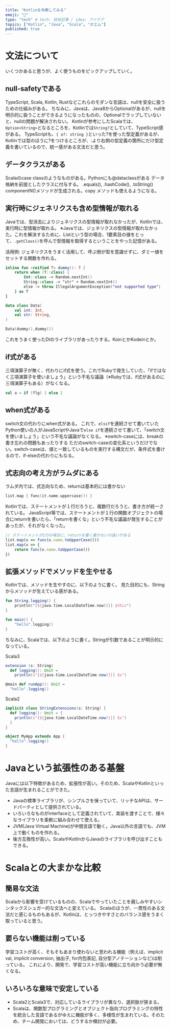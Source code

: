 ```yaml
---
title: "Kotlinを布教してみる"
emoji: "💨"
type: "tech" # tech: 技術記事 / idea: アイデア
topics: ["Kotlin", "Java", "Scala", "ポエム"]
published: true
---
```


# 文法について

いくつかあると思うが、よく使うものをピックアップしていく。

## null-safetyである
TypeScript, Scala, Kotlin, Rustなどこれらのモダンな言語は、nullを安全に扱うための仕組みがある。
ちなみに、Javaは、Java8からOptionalがあるが、nullを明示的に扱うことができるようになったものの、Optionalでラップしていないと、nullの問題が解決されない。
Kotlinが参考にしたScalaでは、`Option<String>`となるところを、Kotlinでは`String?`としていて、TypeScript感がある。
TypeScriptも、`{ a?: string }`といった?を使った型定義があるが、Kotlinでは型のほうに?をつけるところが、:より右側の型定義の箇所にだけ型定義を書いているので、統一感がある文法だと思う。

## データクラスがある
Scalaのcase classのようなものがある。Pythonにも@dataclassがある
データ格納を前提としたクラスに付与する。
.equals(), .hashCode(), .toString() componentN()メソッドが生成される。copy メソッドも使えるようになる。

## 実行時にジェネリクスも含め型情報が取れる
Javaでは、型消去によりジェネリクスの型情報が取れなかったが、Kotlinでは、実行時に型情報が取れる。
※Javaでは、ジェネリクスの型情報が取れなかった。これを解決するために、List<TYPE>という型の場合、1要素目の値をとって、`.getClass()`を呼んで型情報を取得するということをやった記憶がある。

活用例: ジェネリクスをうまく活用して、呼ぶ側が型を意識せずに、ダミー値をセットする関数を作れる。
```kotlin
inline fun <reified T> dummy(): T {
    return when (T::class) {
        Int::class -> Random.nextInt()
        String::class -> "str" + Random.nextInt()
        else -> throw IllegalArgumentException("not supported type")
    } as T
}

data class Data(
    val int: Int,
    val str: String,
)
```

```kotlin
Data(dummy(),dummy())
```

これをうまく使ったDIのライブラリがあったりする。KoinとかKodeinとか。

## if式がある
三項演算子が無く、代わりにif式を使う。これでRubyで発生していた、「ifではなく三項演算子を使いましょう」という不毛な議論（※Rubyでは、if式があるのに三項演算子もある）がなくなる。
```kotlin
val a = if (flg) 1 else 2
```

## when式がある
switch文の代わりにwhen式がある。
これで、`elsif`を連続させて書いていたPython使いの人がJavaScriptやJavaで`else if`を連続させて書いて、「switch文を使いましょう」という不毛な議論がなくなる。
※switch-caseには、breakの書き忘れの問題もあったりする
ただのswitch-caseの変化系というだけでない。switch-caseは、値と一致しているものを実行する構文だが、条件式を書けるので、if-elseの代わりにもなる。

## 式志向の考え方がラムダにある

ラムダ内では、式志向なため、returnは基本的には書かない

```kotlin
list.map { func(it.name.uppercase()) }
```

Kotlinでは、ステートメントが１行だろうと、複数行だろうと、書き方が統一されている。
JavaScript等では、ステートメントが１行の関数オブジェクトの場合にreturnを書いたら、「returnを書くな」という不毛な議論が発生することがあったが、それがなくなった。
```javascript
// ステートメントが1行の場合に、returnを書く書かないの違いがある
list.map(x => func(x.name.toUpperCase()))
list.map(x => {
    return func(x.name.toUpperCase())
})
```

## 拡張メソッドでメソッドを生やせる
Kotlinでは、メソッドを生やすのに、以下のように書く。
見た目的にも、Stringからメソッドが生えている感がある。
```kotlin
fun String.logging() {
    println("[${java.time.LocalDateTime.now()}] $this")
}

fun main() {
    "hello".logging()
}
```

ちなみに、Scalaでは、以下のように書く。Stringが引数であることが明示的になっている。

Scala3
```scala
extension (s: String)
  def logging(): Unit = 
    println(s"[${java.time.LocalDateTime.now()}] $s")

@main def runApp(): Unit = 
  "hello".logging()
```

Scala2
```scala
implicit class StringExtensions(s: String) {
  def logging(): Unit = {
    println(s"[${java.time.LocalDateTime.now()}] $s")
  }
}

object MyApp extends App {
  "hello".logging()
}
```

# Javaという拡張性のある基盤
Javaには以下特徴があるため、拡張性が高い。そのため、ScalaやKotlinといった言語が生まれることができた。
- Javaの標準ライブラリが、シンプルさを保っていて、リッチなAPIは、サードパーティとして提供されている。
- いろいろなものがinterfaceとして定義されていて、実装を渡すことで、様々なライブラリを柔軟に組み合わせて使える。
- JVM(Java Virtual Machine)が中間言語で動く。Java以外の言語でも、JVM上で動くものを作れる。
- 後方互換性が高い。ScalaやKotlinからJavaのライブラリを呼び出すこともできる。

# Scalaとの大まかな比較
## 簡易な文法
Scalaから影響を受けているものの、Scalaでやっていたことを親しみやすいシンタックスシュガー的な文法へと変えている。
Scalaのほうが、一貫性のある文法だと感じるものもあるが、Kotlinは、とっつきやすさとのバランス感をうまく取っていると思う。
## 要らない機能は削っている
学習コストが高く、そもそもあまり使わないと思われる機能（例えば、implicit val, implicit conversion, 抽出子, for内包表記, 自分型アノテーションなど)は削っている。
これにより、開発で、学習コストが高い機能に立ち向かう必要が無くなる。
## いろいろな意味で安定している
- Scala2とScala3で、対応しているライブラリが異なり、選択肢が狭まる。
- Scalaは、関数型プログラミングとオブジェクト指向プログラミングの特性を統合した言語であるがゆえに機能が多く、多様性が生まれている。そのため、チーム開発においては、どうするか検討が必要。
